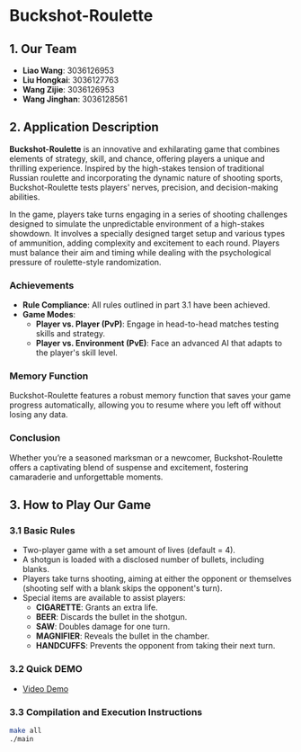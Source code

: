 # Buckshot-Roulette

## 1. Our Team
- **Liao Wang**: 3036126953
- **Liu Hongkai**: 3036127763
- **Wang Zijie**: 3036126953
- **Wang Jinghan**: 3036128561

## 2. Application Description
**Buckshot-Roulette** is an innovative and exhilarating game that combines elements of strategy, skill, and chance, offering players a unique and thrilling experience. Inspired by the high-stakes tension of traditional Russian roulette and incorporating the dynamic nature of shooting sports, Buckshot-Roulette tests players' nerves, precision, and decision-making abilities.

In the game, players take turns engaging in a series of shooting challenges designed to simulate the unpredictable environment of a high-stakes showdown. It involves a specially designed target setup and various types of ammunition, adding complexity and excitement to each round. Players must balance their aim and timing while dealing with the psychological pressure of roulette-style randomization.

### Achievements
- **Rule Compliance**: All rules outlined in part 3.1 have been achieved.
- **Game Modes**: 
  - **Player vs. Player (PvP)**: Engage in head-to-head matches testing skills and strategy.
  - **Player vs. Environment (PvE)**: Face an advanced AI that adapts to the player's skill level.

### Memory Function
Buckshot-Roulette features a robust memory function that saves your game progress automatically, allowing you to resume where you left off without losing any data.

### Conclusion
Whether you’re a seasoned marksman or a newcomer, Buckshot-Roulette offers a captivating blend of suspense and excitement, fostering camaraderie and unforgettable moments.

## 3. How to Play Our Game
### 3.1 Basic Rules
- Two-player game with a set amount of lives (default = 4).
- A shotgun is loaded with a disclosed number of bullets, including blanks.
- Players take turns shooting, aiming at either the opponent or themselves (shooting self with a blank skips the opponent's turn).
- Special items are available to assist players:
  - **CIGARETTE**: Grants an extra life.
  - **BEER**: Discards the bullet in the shotgun.
  - **SAW**: Doubles damage for one turn.
  - **MAGNIFIER**: Reveals the bullet in the chamber.
  - **HANDCUFFS**: Prevents the opponent from taking their next turn.

### 3.2 Quick DEMO
- [Video Demo](https://youtu.be/9pU-0DAcSxM)

### 3.3 Compilation and Execution Instructions
```bash
make all
./main

